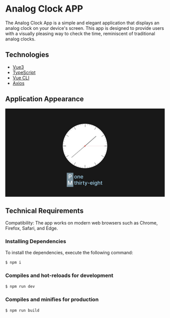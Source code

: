# Analog Clock APP
The Analog Clock App is a simple and elegant application that displays an analog clock on your device's screen. This app is designed to provide users with a visually pleasing way to check the time, reminiscent of traditional analog clocks.

## Technologies
- [Vue3](https://vuejs.org/)
- [TypeScript](https://www.typescriptlang.org/)
- [Vue CLI](https://cli.vuejs.org/)
- [Axios](https://axios-http.com/ru/docs/intro)

## Application Appearance
![Analog clock!](/screens/screen.png)

## Technical Requirements
Compatibility: The app works on modern web browsers such as Chrome, Firefox, Safari, and Edge.

### Installing Dependencies
To install the dependencies, execute the following command:
```sh
$ npm i
```

### Compiles and hot-reloads for development
```sh
$ npm run dev
```

### Compiles and minifies for production
```sh
$ npm run build
```
